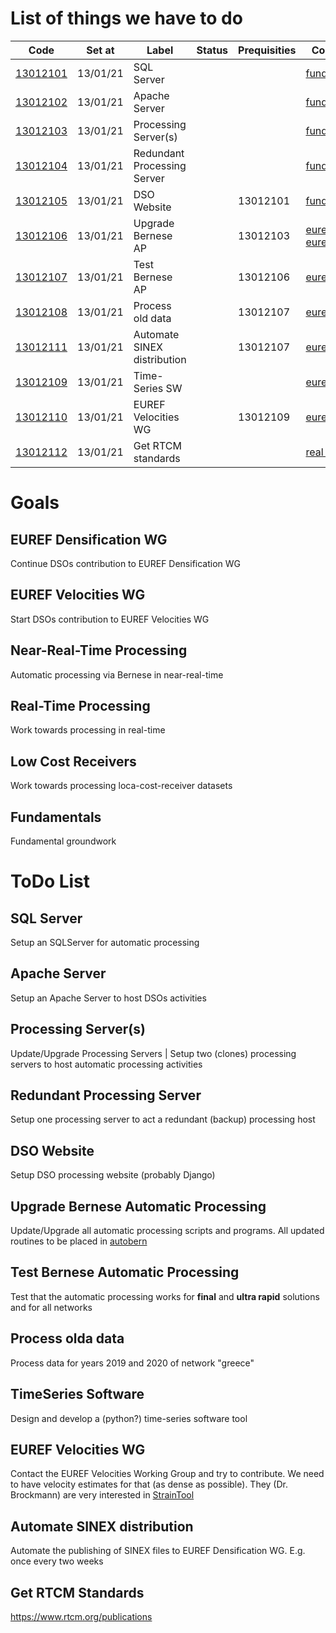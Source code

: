 # List of things we have to do

Code                  |Set at    | Label                       | Status            | Prequisities | Comment
----------------------|----------|-----------------------------|-------------------|--------------|-------
[13012101](#13012101) | 13/01/21 | SQL Server                  |                   |              | [fundamental](#dso-fundamentals)
[13012102](#13012102) | 13/01/21 | Apache Server               |                   |              | [fundamental](#dso-fundamentals)
[13012103](#13012103) | 13/01/21 | Processing Server(s)        |                   |              | [fundamental](#dso-fundamentals)
[13012104](#13012104) | 13/01/21 | Redundant Processing Server |                   |              | [fundamental](#dso-fundamentals)
[13012105](#13012105) | 13/01/21 | DSO Website                 |                   | 13012101     | [fundamental](#dso-fundamentals)
[13012106](#13012106) | 13/01/21 | Upgrade Bernese AP          |                   | 13012103     | [euref DWG](#euref-dens), [euref VWG](#euref-vels)
[13012107](#13012107) | 13/01/21 | Test Bernese AP             |                   | 13012106     | [euref DWG](#euref-dens)
[13012108](#13012108) | 13/01/21 | Process old data            |                   | 13012107     | [euref DWG](#euref-dens)
[13012111](#13012111) | 13/01/21 | Automate SINEX distribution |                   | 13012107     | [euref DWG](#euref-dens)
[13012109](#13012109) | 13/01/21 | Time-Series SW              |                   |              | [euref VWG](#euref-vels)
[13012110](#13012110) | 13/01/21 | EUREF Velocities WG         |                   | 13012109     | [euref VWG](#euref-vels)
[13012112](#13012112) | 13/01/21 | Get RTCM standards          |                   |              | [real time](#real-time-proc)


# Goals

## EUREF Densification WG <a id="euref-dens"></a>
Continue DSOs contribution to EUREF Densification WG

## EUREF Velocities WG <a id="euref-vels"></a>
Start DSOs contribution to EUREF Velocities WG

## Near-Real-Time Processing <a id="near-real-time-proc"></a>
Automatic processing via Bernese in near-real-time

## Real-Time Processing <a id="real-time-proc"></a>
Work towards processing in real-time

## Low Cost Receivers <a id="low-cost-rec"></a>
Work towards processing loca-cost-receiver datasets

## Fundamentals <a id="dso-fundamentals"></a>
Fundamental groundwork

# ToDo List

## SQL Server <a id="13012101"></a>
Setup an SQLServer for automatic processing

## Apache Server <a id="13012102"></a>
Setup an Apache Server to host DSOs activities

## Processing Server(s) <a id="13012103"></a>
Update/Upgrade Processing Servers | Setup two (clones) processing servers to host automatic processing activities

## Redundant Processing Server <a id="13012104"></a>
Setup one processing server to act a redundant (backup) processing host

## DSO Website <a id="13012105"></a>
Setup DSO processing website (probably Django)

## Upgrade Bernese Automatic Processing <a id="13012106"></a>
Update/Upgrade all automatic processing scripts and programs. All updated routines to be placed in [autobern](https://github.com/DSOlab/autobern.git)

## Test Bernese Automatic Processing <a id="13012107"></a>
Test that the automatic processing works for **final** and **ultra rapid** solutions and for all networks

## Process olda data <a id="13012108"></a>
Process data for years 2019 and 2020 of network "greece"

## TimeSeries Software <a id="13012109"></a>
Design and develop a (python?) time-series software tool

## EUREF Velocities WG <a id="13012110"></a>
Contact the EUREF Velocities Working Group and try to contribute. We need to have velocity estimates for that (as dense as possible). They (Dr. Brockmann) are very interested in [StrainTool](https://github.com/DSOlab/StrainTool.git)

## Automate SINEX distribution <a id="13012111"></a>
Automate the publishing of SINEX files to EUREF Densification WG. E.g. once every two weeks

## Get RTCM Standards <a id="13012112"></a>
https://www.rtcm.org/publications
